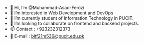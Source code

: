 - 👋 Hi, I’m @Muhammad-Asad-Ferozi
- 👀 I’m interested in Web Development and DevOps
- 🌱 I’m currently student of Information Technology in PUCIT.
- 💞️ I’m looking to collaborate on frontend and backend projects.
- 📫 Contact : +923232312373
- 📧 E-mail : bitf21m536@pucit.edu.pk

<!---
Muhammad-Asad-Ferozi/Muhammad-Asad-Ferozi is a ✨ special ✨ repository because its `README.md` (this file) appears on your GitHub profile.
You can click the Preview link to take a look at your changes.
--->
